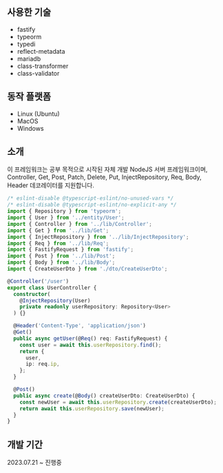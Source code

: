 ## 사용한 기술

- fastify
- typeorm
- typedi
- reflect-metadata
- mariadb
- class-transformer
- class-validator

## 동작 플랫폼

- Linux (Ubuntu)
- MacOS
- Windows

## 소개

이 프레임워크는 공부 목적으로 시작된 자체 개발 NodeJS 서버 프레임워크이며, Controller, Get, Post, Patch, Delete, Put, InjectRepository, Req, Body, Header 데코레이터를 지원합니다.

```ts
/* eslint-disable @typescript-eslint/no-unused-vars */
/* eslint-disable @typescript-eslint/no-explicit-any */
import { Repository } from 'typeorm';
import { User } from '../entity/User';
import { Controller } from '../lib/Controller';
import { Get } from '../lib/Get';
import { InjectRepository } from '../lib/InjectRepository';
import { Req } from '../lib/Req';
import { FastifyRequest } from 'fastify';
import { Post } from '../lib/Post';
import { Body } from '../lib/Body';
import { CreateUserDto } from './dto/CreateUserDto';

@Controller('/user')
export class UserController {
  constructor(
    @InjectRepository(User)
    private readonly userRepository: Repository<User>
  ) {}

  @Header('Content-Type', 'application/json')
  @Get()
  public async getUser(@Req() req: FastifyRequest) {
    const user = await this.userRepository.find();
    return {
      user,
      ip: req.ip,
    };
  }

  @Post()
  public async create(@Body() createUserDto: CreateUserDto) {
    const newUser = await this.userRepository.create(createUserDto);
    return await this.userRepository.save(newUser);
  }
}
```

## 개발 기간

2023.07.21 ~ 진행중
